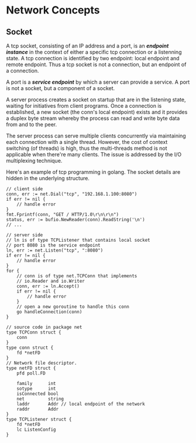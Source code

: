 # Network Concepts

## Socket

A tcp socket, consisting of an IP address and a port,
is an ***endpoint instance*** in the context of either
a specific tcp connection or a listenning state.
A tcp connection is identified by two endpoint: local endpoint
and remote endpoint. Thus a tcp socket is not a connection,
but an endpoint of a connection.

A port is a ***service endpoint*** by which a server can
provide a service. A port is not a socket, but a component
of a socket.

A server process creates a socket on startup that are in the
listening state, waiting for initiatives from client programs.
Once a connection is established, a new socket (the conn's local
endpoint) exists and it provides a duplex byte stream
whereby the process can read and write byte data from and to
the peer.

The server process can serve multiple clients concurrently via
maintaining each connection with a single thread. However, the
cost of context switching (of threads) is high, thus the
multi-threads method is not applicable when there're many clients.
The issue is addressed by the I/O multiplexing technique.

Here's an example of tcp programming in golang. The socket details
are hidden in the underlying structure.

```golang
// client side
conn, err := net.Dial("tcp", "192.168.1.100:8080")
if err != nil {
	// handle error
}
fmt.Fprintf(conn, "GET / HTTP/1.0\r\n\r\n")
status, err := bufio.NewReader(conn).ReadString('\n')
// ...

// server side
// ln is of type TCPListener that contains local socket
// port 8080 is the service endpoint
ln, err := net.Listen("tcp", ":8080")
if err != nil {
	// handle error
}
for {
	// conn is of type net.TCPConn that implements
	// io.Reader and io.Writer
	conn, err := ln.Accept()
	if err != nil {
		// handle error
	}
	// open a new goroutine to handle this conn
	go handleConnection(conn)
}

// source code in package net
type TCPConn struct {
	conn
}
type conn struct {
	fd *netFD
}
// Network file descriptor.
type netFD struct {
	pfd poll.FD

	family      int
	sotype      int
	isConnected bool
	net         string
	laddr       Addr // local endpoint of the network
	raddr       Addr
}
type TCPListener struct {
	fd *netFD
	lc ListenConfig
}
```
